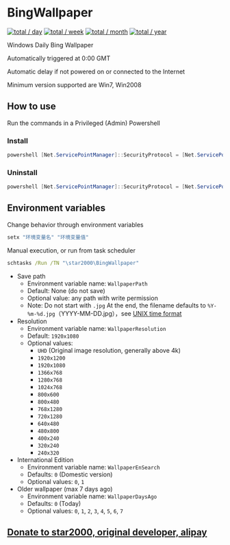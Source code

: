 # BingWallpaper

[![total / day](https://img.shields.io/badge/dynamic/json?url=https://data.jsdelivr.com/v1/package/gh/star2000/count@2/stats/day&label=total&query=total&suffix=+/+day&style=flat-square)](https://github.com/star2000/count)
[![total / week](https://img.shields.io/badge/dynamic/json?url=https://data.jsdelivr.com/v1/package/gh/star2000/count@2/stats/week&label=total&query=total&suffix=+/+week&style=flat-square)](https://github.com/star2000/count)
[![total / month](https://img.shields.io/badge/dynamic/json?url=https://data.jsdelivr.com/v1/package/gh/star2000/count@2/stats/month&label=total&query=total&suffix=+/+month&style=flat-square)](https://github.com/star2000/count)
[![total / year](https://img.shields.io/badge/dynamic/json?url=https://data.jsdelivr.com/v1/package/gh/star2000/count@2/stats/year&label=total&query=total&suffix=+/+year&style=flat-square)](https://github.com/star2000/count)

Windows Daily Bing Wallpaper

Automatically triggered at 0:00 GMT

Automatic delay if not powered on or connected to the Internet

Minimum version supported are Win7, Win2008 

## How to use

Run the commands in a Privileged (Admin) Powershell

### Install

```ps1
powershell [Net.ServicePointManager]::SecurityProtocol = [Net.ServicePointManager]::SecurityProtocol -bor 3072; (New-Object Net.WebClient).DownloadString('https://github.com/GiaSen/BingWallpaper/raw/master/install.ps1') | iex
```

### Uninstall

```ps1
powershell [Net.ServicePointManager]::SecurityProtocol = [Net.ServicePointManager]::SecurityProtocol -bor 3072; (New-Object Net.WebClient).DownloadString('https://github.com/GiaSen/BingWallpaper/raw/master/uninstall.ps1') | iex
```

## Environment variables

Change behavior through environment variables
```bat
setx "环境变量名" "环境变量值"
```

Manual execution, or run from task scheduler
```bat
schtasks /Run /TN "\star2000\BingWallpaper"
```

- Save path
  - Environment variable name: `WallpaperPath`
  - Default: None (do not save)
  - Optional value: any path with write permission
  - Note: Do not start with `.jpg` At the end, the filename defaults to `%Y-%m-%d.jpg`（YYYY-MM-DD.jpg），see [UNIX time format](https://docs.microsoft.com/zh-cn/powershell/module/microsoft.powershell.utility/get-date#notes)
- Resolution
  - Environment variable name: `WallpaperResolution`
  - Default: `1920x1080`
  - Optional values:
    - `UHD` (Original image resolution, generally above 4k)
    - `1920x1200`
    - `1920x1080`
    - `1366x768`
    - `1280x768`
    - `1024x768`
    - `800x600`
    - `800x480`
    - `768x1280`
    - `720x1280`
    - `640x480`
    - `480x800`
    - `400x240`
    - `320x240`
    - `240x320`
- International Edition
  - Environment variable name: `WallpaperEnSearch`
  - Defaults: `0` (Domestic version)
  - Optional values: `0`, `1`
- Older wallpaper (max 7 days ago)
  - Environment variable name: `WallpaperDaysAgo`
  - Defaults: `0` (Today)
  - Optional values: `0`, `1`, `2`, `3`, `4`, `5`, `6`, `7`

## [Donate to star2000, original developer, alipay](https://blog.star2000.work/images/alipay.png)
